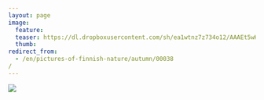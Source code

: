 ```yaml
---
layout: page
image:
  feature:
  teaser: https://dl.dropboxusercontent.com/sh/ea1wtnz7z734o12/AAAEt5wKzSOpfRYg6TGmH27qa/luontokuvat/syksy/DSC15118-245px.jpg
  thumb:
redirect_from:
  - /en/pictures-of-finnish-nature/autumn/00038/
---
```


[![](https://dl.dropboxusercontent.com/sh/ea1wtnz7z734o12/AAAriq27dgA20JfzGNn7IgDwa/luontokuvat/syksy/DSC15118-800px.jpg)](https://dl.dropboxusercontent.com/sh/ea1wtnz7z734o12/AAB9sNhum7IhmPm18qdzeynwa/luontokuvat/syksy/DSC15118.jpg)
